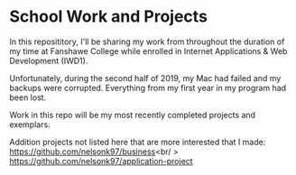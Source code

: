 # School Work and Projects
In this reposititory, I'll be sharing my work from throughout the duration of my time at Fanshawe College while enrolled in Internet Applications & Web Development (IWD1).

Unfortunately, during the second half of 2019, my Mac had failed and my backups were corrupted. Everything from my first year in my program had been lost.

Work in this repo will be my most recently completed projects and exemplars.

Addition projects not listed here that are more interested that I made:<br />
https://github.com/nelsonk97/business<br/ >
https://github.com/nelsonk97/application-project
